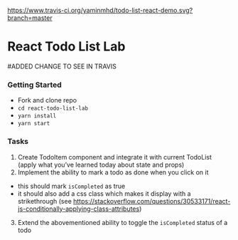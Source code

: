 https://www.travis-ci.org/yaminmhd/todo-list-react-demo.svg?branch=master
# React Todo List Lab


#ADDED CHANGE TO SEE IN TRAVIS
### Getting Started
- Fork and clone repo
- `cd react-todo-list-lab`
- `yarn install`
- `yarn start`


### Tasks
1. Create TodoItem component and integrate it with current TodoList (apply what you’ve learned today about state and props)
2. Implement the ability to mark a todo as done when you click on it
  - this should mark `isCompleted` as true
  - it should also add a css class which makes it display with a strikethrough (see https://stackoverflow.com/questions/30533171/react-js-conditionally-applying-class-attributes)
3. Extend the abovementioned ability to toggle the `isCompleted` status of a todo
